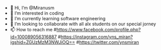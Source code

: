 - 👋 Hi, I’m @Miranusm
- 👀 I’m interested in coding
- 🌱 I’m currently learning software engineering
- 💞️ I’m looking to collaborate with all alx students on our special jorney  
- 📫 How to reach me #https://www.facebook.com/profile.php?id=100089056316887 #https://instagram.com/yns_miran?igshid=ZGUzMzM3NWJiOQ== #https://twitter.com/ynsmiran

<!---
Miranusm/Miranusm is a ✨ special ✨ repository because its `README.md` (this file) appears on your GitHub profile.
You can click the Preview link to take a look at your changes.
--->
